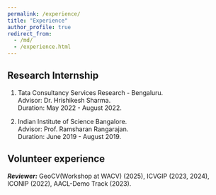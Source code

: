 ```yaml
---
permalink: /experience/
title: "Experience"
author_profile: true
redirect_from: 
  - /md/
  - /experience.html
---
```



## Research Internship
1. Tata Consultancy Services Research - Bengaluru.
   <br> Advisor: Dr. Hrishikesh Sharma.
   <br> Duration: May 2022 - August 2022.

2. Indian Institute of Science Bangalore.
   <br> Advisor: Prof. Ramsharan Rangarajan.
   <br> Duration: June 2019 - August 2019.

## Volunteer experience
_**Reviewer:**_ GeoCV(Workshop at WACV) (2025), ICVGIP (2023, 2024), ICONIP (2022), AACL-Demo Track (2023).

